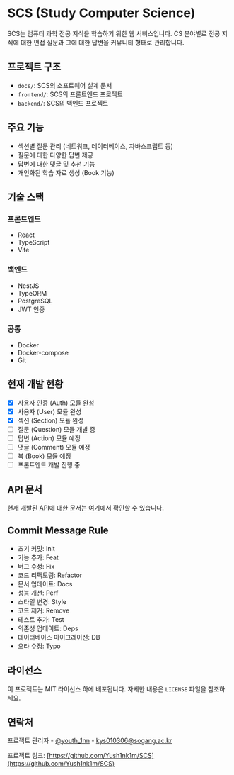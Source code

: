 # SCS (Study Computer Science)

SCS는 컴퓨터 과학 전공 지식을 학습하기 위한 웹 서비스입니다. CS 분야별로 전공 지식에 대한 면접 질문과 그에 대한 답변을 커뮤니티 형태로 관리합니다.

## 프로젝트 구조

- `docs/`: SCS의 소프트웨어 설계 문서
- `frontend/`: SCS의 프론트엔드 프로젝트
- `backend/`: SCS의 백엔드 프로젝트

## 주요 기능

- 섹션별 질문 관리 (네트워크, 데이터베이스, 자바스크립트 등)
- 질문에 대한 다양한 답변 제공
- 답변에 대한 댓글 및 추천 기능
- 개인화된 학습 자료 생성 (Book 기능)

## 기술 스택

### 프론트엔드

- React
- TypeScript
- Vite

### 백엔드

- NestJS
- TypeORM
- PostgreSQL
- JWT 인증

### 공통

- Docker
- Docker-compose
- Git

## 현재 개발 현황

- [x] 사용자 인증 (Auth) 모듈 완성
- [x] 사용자 (User) 모듈 완성
- [x] 섹션 (Section) 모듈 완성
- [ ] 질문 (Question) 모듈 개발 중
- [ ] 답변 (Action) 모듈 예정
- [ ] 댓글 (Comment) 모듈 예정
- [ ] 북 (Book) 모듈 예정
- [ ] 프론트엔드 개발 진행 중

## API 문서

현재 개발된 API에 대한 문서는 [여기](링크)에서 확인할 수 있습니다.

## Commit Message Rule

- 초기 커밋: Init
- 기능 추가: Feat
- 버그 수정: Fix
- 코드 리팩토링: Refactor
- 문서 업데이트: Docs
- 성능 개선: Perf
- 스타일 변경: Style
- 코드 제거: Remove
- 테스트 추가: Test
- 의존성 업데이트: Deps
- 데이터베이스 마이그레이션: DB
- 오타 수정: Typo

## 라이선스

이 프로젝트는 MIT 라이선스 하에 배포됩니다. 자세한 내용은 `LICENSE` 파일을 참조하세요.

## 연락처

프로젝트 관리자 - [@youth_1nn](https://www.instagram.com/youth_1nn/) - kys010306@sogang.ac.kr

프로젝트 링크: [https://github.com/Yush1nk1m/SCS](https://github.com/Yush1nk1m/SCS)
